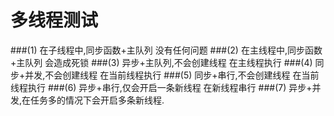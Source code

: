 # 多线程测试

###(1) 在子线程中,同步函数+主队列 没有任何问题
###(2) 在主线程中,同步函数+主队列 会造成死锁
###(3) 异步+主队列,不会创建线程 在主线程执行
###(4) 同步+并发,不会创建线程 在当前线程执行
###(5) 同步+串行,不会创建线程 在当前线程执行
###(6) 异步+串行,仅会开启一条新线程 在新线程串行
###(7) 异步+并发,在任务多的情况下会开启多条新线程.
